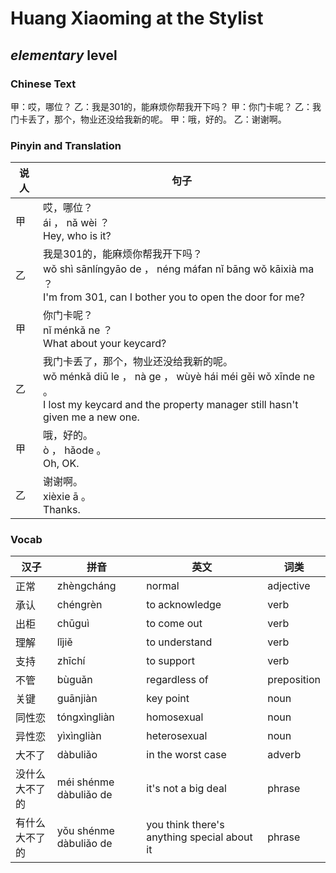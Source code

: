 # Huang Xiaoming at the Stylist
## *elementary* level

### Chinese Text
甲：哎，哪位？
乙：我是301的，能麻烦你帮我开下吗？
甲：你门卡呢？
乙：我门卡丢了，那个，物业还没给我新的呢。
甲：哦，好的。
乙：谢谢啊。

### Pinyin and Translation
|说人|句子|
|----|----|
|甲|哎，哪位？<br />ái ， nǎ wèi ？<br />Hey, who is it?|
|乙|我是301的，能麻烦你帮我开下吗？<br />wǒ shì sānlíngyāo de ， néng máfan nǐ bāng wǒ kāixià ma ？<br />I'm from 301, can I bother you to open the door for me?|
|甲|你门卡呢？<br />nǐ ménkǎ ne ？<br />What about your keycard?|
|乙|我门卡丢了，那个，物业还没给我新的呢。<br />wǒ ménkǎ diū le ， nà ge ， wùyè hái méi gěi wǒ xīnde ne 。<br />I lost my keycard and the property manager still hasn't given me a new one.|
|甲|哦，好的。<br />ò ， hǎode 。<br />Oh, OK.|
|乙|谢谢啊。<br />xièxie ā 。<br />Thanks.|
### Vocab
|汉子|拼音|英文|词类|
|----|----|----|----|
|正常|zhèngcháng|normal|adjective|
|承认|chéngrèn|to acknowledge|verb|
|出柜|chūguì|to come out|verb|
|理解|lǐjiě|to understand|verb|
|支持|zhīchí|to support|verb|
|不管|bùguǎn|regardless of|preposition|
|关键|guānjiàn|key point|noun|
|同性恋|tóngxìngliàn|homosexual|noun|
|异性恋|yìxìngliàn|heterosexual|noun|
|大不了|dàbuliǎo|in the worst case|adverb|
|没什么大不了的|méi shénme dàbuliǎo de|it's not a big deal|phrase|
|有什么大不了的|yǒu shénme dàbuliǎo de|you think there's anything special about it|phrase|